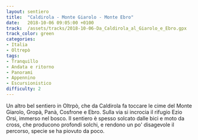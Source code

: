 ```yaml
---
layout: sentiero
title:  "Caldirola - Monte Giarolo - Monte Ebro"
date:   2018-10-06 09:05:00 +0100
track:  /assets/tracks/2018-10-06-Da_Caldirola_al_Giarolo_e_Ebro.gpx
track_color: green
categories:
- Italia
- Oltrepò
tags:
- Tranquillo
- Andata e ritorno
- Panorami
- Appennino
- Escursionistico
difficulty: 2
---
```


Un altro bel sentiero in Oltrpò, che da Caldirola fa toccare le cime del Monte Giarolo, Gropà, Panà, Cosfrone e Ebro.
Sulla via si incrocia il rifugio Ezio Orsi, immerso nel bosco.
Il sentiero è spesso solcato dalle bici e moto da cross, che producono profondi solchi, e rendono un po' disagevole il percorso, specie se ha piovuto da poco.
